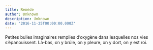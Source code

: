 ```yaml
---
title: Remède
author: Unknown
description: Unknown
date: '2016-11-25T00:00:00.000Z'
---
```


Petites bulles imaginaires remplies d’oxygène dans lesquelles nos vies s’épanouissent. Là-bas, on y brûle, on y pleure, on y dort, on y est roi.
